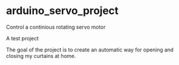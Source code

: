 # arduino_servo_project
Control a continious rotating servo motor

A test project

The goal of the project is to create an automatic way for opening and closing my curtains at home.
